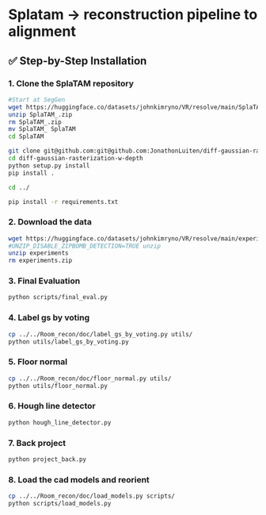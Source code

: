 # Splatam -> reconstruction pipeline to alignment


## ✅ Step-by-Step Installation

### 1. Clone the SplaTAM repository
```bash
#Start at SegGen
wget https://huggingface.co/datasets/johnkimryno/VR/resolve/main/SplaTAM_.zip
unzip SplaTAM_.zip
rm SplaTAM_.zip
mv SplaTAM_ SplaTAM
cd SplaTAM

git clone git@github.com:git@github.com:JonathonLuiten/diff-gaussian-rasterization-w-depth.git
cd diff-gaussian-rasterization-w-depth
python setup.py install
pip install .

cd ../

pip install -r requirements.txt
```

### 2. Download the data
```bash
wget https://huggingface.co/datasets/johnkimryno/VR/resolve/main/experiments.zip
#UNZIP_DISABLE_ZIPBOMB_DETECTION=TRUE unzip
unzip experiments
rm experiments.zip
```

### 3. Final Evaluation
```bash
python scripts/final_eval.py
```

### 4. Label gs by voting
```bash
cp ../../Room_recon/doc/label_gs_by_voting.py utils/
python utils/label_gs_by_voting.py
```

### 5. Floor normal
```bash
cp ../../Room_recon/doc/floor_normal.py utils/
python utils/floor_normal.py
```

### 6. Hough line detector
```bash
python hough_line_detector.py
```

### 7. Back project
```bash
python project_back.py
```

### 8. Load the cad models and reorient
```bash
cp ../../Room_recon/doc/load_models.py scripts/
python scripts/load_models.py
```
